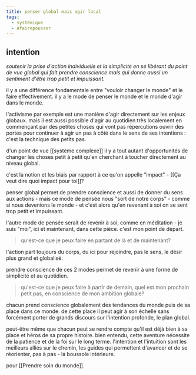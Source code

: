 ```yaml
---
title: penser global mais agir local
tags:
  - systémique
  - Afairepousser
---
```

## intention
*soutenir la prise d'action individuelle et la simplicité en se libérant du point de vue global qui fait prendre conscience mais qui donne aussi un sentiment d'être trop petit et impuissant.*

il y a une différence fondamentale entre "vouloir changer le monde" et le faire effectivement.
il y a le mode de penser le monde et le monde d'agir dans le monde.

l'activisme par exemple est une manière d'agir directement sur les enjeux globaux. mais il est aussi possible d'agir au quotidien très localement en commençant par des petites choses qui vont pas répercutions ouvrir des portes pour continuer à agir un pas à côté dans le sens de ses intentions : c'est la technique des petits pas.

d'un point de vue [[système complexe]] il y a tout autant d'opportunités de changer les choses petit à petit qu'en cherchant à toucher directement au niveau global.

c'est la notion et les biais par rapport à ce qu'on appelle "impact" - [[Ça veut dire quoi impact pour toi]]?

penser global permet de prendre conscience et aussi de donner du sens aux actions - mais ce mode de pensée nous "sort de notre corps" - comme si nous devenions le monde - et c'est alors qu'en revenant à soi on se sent trop petit et impuissant.

l'autre mode de pensée serait de revenir à soi, comme en méditation - je suis "moi", ici et maintenant, dans cette pièce. c'est mon point de départ.
> qu'est-ce que je peux faire en partant de là et de maintenant?

l'action part toujours du corps, du ici pour rejoindre, pas le sens, le désir plus grand et globalisé.

prendre conscience de ces 2 modes permet de revenir à une forme de simplicité et au quotidien.
> qu'est-ce que je peux faire à partir de demain, quel est mon prochain petit pas, en conscience de mon ambition globale?

chacun prend conscience globalement des tendances du monde puis de sa place dans ce monde. de cette place il peut agir à son échelle sans forcément porter de grands discours sur l'intention profonde, le plan global.

peut-être même que chacun peut se rendre compte qu'il est déjà bien à sa place et héros de sa propre histoire. bien entendu, cette aventure nécessite de la patience et de la foi sur le long terme.
l'intention et l'intuition sont les meilleurs alliés sur le chemin, les guides qui permettent d'avancer et de se réorienter, pas à pas - la boussole intérieure.

pour [[Prendre soin du monde]].